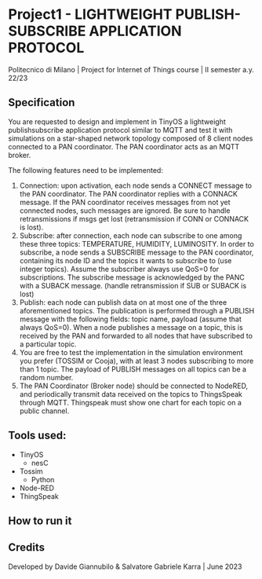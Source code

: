 # Project1 - LIGHTWEIGHT PUBLISH-SUBSCRIBE APPLICATION PROTOCOL
Politecnico di Milano | Project for Internet of Things course | II semester a.y. 22/23

## Specification
You are requested to design and implement in TinyOS a lightweight publishsubscribe application protocol similar to MQTT and test it with simulations
on a star-shaped network topology composed of 8 client nodes connected to a PAN coordinator. The PAN coordinator acts as an MQTT broker.

The following features need to be implemented:
1. Connection: upon activation, each node sends a CONNECT message to the PAN coordinator. The PAN coordinator replies with a CONNACK message. If the PAN coordinator receives messages from not yet connected nodes, such messages are ignored. Be sure to handle retransmissions if msgs get lost (retransmission if CONN or CONNACK is lost).
2. Subscribe: after connection, each node can subscribe to one among these three topics: TEMPERATURE, HUMIDITY, LUMINOSITY. In order to subscribe, a node sends a SUBSCRIBE message to the PAN coordinator, containing its node ID and the topics it wants to subscribe to (use integer topics). Assume the subscriber always use QoS=0 for subscriptions. The subscribe message is acknowledged by the PANC with a SUBACK message. (handle retransmission if SUB or SUBACK is lost)
3. Publish: each node can publish data on at most one of the three aforementioned topics. The publication is performed through a PUBLISH message with the following fields: topic name, payload (assume that always QoS=0). When a node publishes a message on a topic, this is received by the PAN and forwarded to all nodes that have subscribed to a particular topic.
4. You are free to test the implementation in the simulation environment you prefer (TOSSIM or Cooja), with at least 3 nodes subscribing to more than 1 topic. The payload of PUBLISH messages on all topics can be a random number.
5. The PAN Coordinator (Broker node) should be connected to NodeRED, and periodically transmit data received on the topics to ThingsSpeak through MQTT. Thingspeak must show one chart for each topic on a public channel.

## Tools used:
- TinyOS 
  - nesC
- Tossim
  - Python
- Node-RED
- ThingSpeak

## How to run it

## Credits
Developed by Davide Giannubilo & Salvatore Gabriele Karra | June 2023
